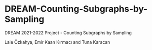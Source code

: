 # DREAM-Counting-Subgraphs-by-Sampling

DREAM 2021-2022 Project - Counting Subgraphs by Sampling

Lale Özkahya, Emir Kaan Kırmacı and Tuna Karacan
